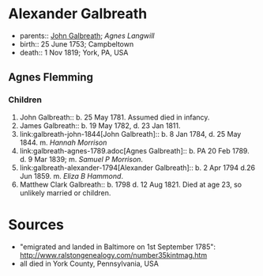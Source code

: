 # Alexander Galbreath

- parents:: [John Galbreath](galbreath-john-1721.md); *Agnes Langwill*
- birth:: 25 June 1753; Campbeltown
- death::  1 Nov 1819;  York, PA, USA

## Agnes Flemming

### Children

1. John Galbreath:: b. 25 May 1781. Assumed died in infancy.
2. James Galbreath:: b. 19 May 1782, d. 23 Jan 1811.
3. link:galbreath-john-1844[John Galbreath]:: b. 8 Jan 1784, d. 25 May 1844.  m. *Hannah Morrison*
4. link:galbreath-agnes-1789.adoc[Agnes Galbreath]:: b. PA 20 Feb 1789. d. 9 Mar 1839; m. *Samuel P Morrison*.
5. link:galbreath-alexander-1794[Alexander Galbreath]:: b. 2 Apr 1794 d.26 Jun 1859. m. *Eliza B Hammond*.
6. Matthew Clark Galbreath:: b. 1798 d. 12 Aug 1821. Died at age 23, so unlikely married or children.

# Sources

- "emigrated and landed in Baltimore on 1st September 1785": http://www.ralstongenealogy.com/number35kintmag.htm
- all died in York County, Pennsylvania, USA
